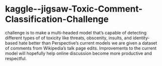 # kaggle--jigsaw-Toxic-Comment-Classification-Challenge
challenge is to make  a multi-headed model that’s capable of detecting different types of of toxicity like threats, obscenity, insults, and identity-based hate better than Perspective’s current models we are given a dataset of comments from Wikipedia’s talk page edits. Improvements to the current model will hopefully help online discussion become more productive and respectful.
